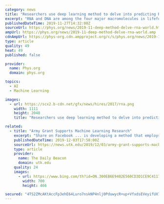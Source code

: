 ```yaml
---
category: news
title: "Researchers use deep learning method to delve into predicting RNA structures in world first"
excerpt: "RNA and DNA are among the four major macromolecules in lifeforms. The team employed the use of deep learning—a subset of artificial intelligence used to create complex, numerical functions to approximate specific tasks automatically without explicit ..."
publishedDateTime: 2019-11-27T14:32:00Z
sourceUrl: https://phys.org/news/2019-11-deep-method-delve-rna-world.html
ampUrl: https://phys.org/news/2019-11-deep-method-delve-rna-world.amp
cdnAmpUrl: https://phys-org.cdn.ampproject.org/c/s/phys.org/news/2019-11-deep-method-delve-rna-world.amp
type: article
quality: 49
heat: 49
published: false

provider:
  name: Phys.org
  domain: phys.org

topics:
  - AI
  - Machine Learning

images:
  - url: https://scx2.b-cdn.net/gfx/news/hires/2017/rna.png
    width: 1111
    height: 2048
    title: "Researchers use deep learning method to delve into predicting RNA structures in world first"

related:
  - title: "Army Grant Supports Machine Learning Research"
    excerpt: "Share on Facebook ... is developing a method that employs artificial intelligence to clearly understand the electrical brain activity data conveyed through electroencephalogram monitoring. Vasileios Maroulas’s method has applications in neuroscience and is of interest to the US Army Research Laboratory’s Brain-Computer Interface initiative."
    publishedDateTime: 2019-12-03T17:58:00Z
    sourceUrl: https://news.utk.edu/2019/12/03/army-grant-supports-machine-learning-research/
    type: article
    provider:
      name: The Daily Beacon
      domain: utk.edu
    quality: 24
    images:
      - url: https://www.bing.com/th?id=ON.300EB6E9402E560CD3D1CE9C41172F85
        width: 700
        height: 466

secured: "4TS2ZMcAKtAccFp3ehE64Luro7nskNP4nlj0PduwycR+up+VfxdsEVeyifUX75O98akRAzFpCPqk2n2e5QI4PoCVB5YhjoXMsf2ZTAkqg5j3/PDQxrHo4EinIJI48+R42Gu8O18ZYEUrc4AXwHws4ibs+9Ri8ei5bIf8tolbE2bIMyToGr0NTR5AH7f7LYzPvPnOJgBHsuYzgJV7DvcSqGoFVduCOR95fDWbLhtEB7snuUGwmqhOXh9rPb+xr/ob4MernhOMQPpqxPXIHH04vg==;KQQwrfAmx838L4unlBpHlw=="
---
```



